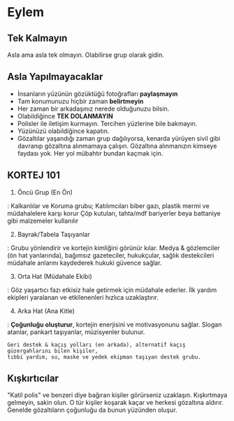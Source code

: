 # Eylem

## Tek Kalmayın

Asla ama asla tek olmayın. Olabilirse grup olarak gidin.

## Asla Yapılmayacaklar

- İnsanların yüzünün gözüktüğü fotoğrafları **paylaşmayın**
- Tam konumunuzu hiçbir zaman **belirtmeyin**
- Her zaman bir arkadaşınız nerede olduğunuzu bilsin.
- Olabildiğince **TEK DOLANMAYIN**
- Polisler ile iletişim kurmayın. Tercihen yüzlerine bile bakmayın.
- Yüzünüzü olabildiğince kapatın.
- Gözaltılar yaşandığı zaman grup dağılıyorsa, kenarda yürüyen sivil gibi davranıp gözaltına alınmamaya çalışın. Gözaltına alınmanızın kimseye faydası yok. Her yol mübahtır bundan kaçmak için.

## KORTEJ 101

1. Öncü Grup (En Ön)

:   Kalkanlılar ve Koruma grubu;
    Katılımcıları biber gazı, plastik mermi ve müdahalelere karşı korur
    Çöp kutuları, tahta/mdf bariyerler beya battaniye gibi malzemeler kullanılır

2. Bayrak/Tabela Taşıyanlar

:   Grubu yönlendirir ve kortejin kimliğini görünür kılar.
    Medya & gözlemciler (ön hat yanlarında), bağımsız gazeteciler, hukukçular, sağlık destekcileri
    müdahale anlarını kaydederek hukuki güvence sağlar.

3. Orta Hat (Müdahale Ekibi)

:   Göz yaşartıcı fazı etkisiz hale getirmek için müdahale ederler.
    İlk yardım ekipleri yaralanan ve etkilenenleri hızlıca uzaklaştırır.

4. Arka Hat (Ana Kitle)

:   **Çoğunluğu oluşturur**, kortejin enerjisini ve motivasyonunu sağlar.
    Slogan atanlar, pankart taşıyanlar, müzisyenler bulunur.

    Geri destek & kaçış yolları (en arkada), alternatif kaçış güzergahlarını bilen kişiler,
    tıbbi yardım, su, maske ve yedek ekipman taşıyan destek grubu.

## Kışkırtıcılar

"Katil polis" ve benzeri diye bağıran kişiler görürseniz uzaklaşın. Kışkırtmaya gelmeyin, sakin olun. O tür kişiler koşarak kaçar ve herkesi gözaltına aldırır. Genelde gözaltıların çoğunluğu da bunun yüzünden oluşur.
